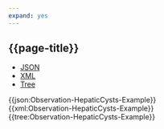 ```yaml
---
expand: yes
---
```


## {{page-title}}

<div class="nhsd-!t-margin-bottom-6">
  <ul class="nav nav-tabs" role="tablist">
        <li role="presentation" class="active">
            <a href="#JSON-O-HC-E" role="tab" data-toggle="tab">JSON</a>
        </li>
         <li role="presentation">
            <a href="#XML-O-HC-E" role="tab" data-toggle="tab">XML</a>
        </li>
        <li role="presentation">
            <a href="#Tree-O-HC-E" role="tab" data-toggle="tab">Tree</a>
        </li>
  </ul>
    
  <div class="tab-content snippet">
    <div id="JSON-O-HC-E" role="tabpanel" class="tab-pane active">
{{json:Observation-HepaticCysts-Example}}
    </div>
    <div id="XML-O-HC-E" role="tabpanel" class="tab-pane">
{{xml:Observation-HepaticCysts-Example}}
    </div>
    <div id="Tree-O-HC-E" role="tabpanel" class="tab-pane">
{{tree:Observation-HepaticCysts-Example}}
    </div>
  </div>
</div>
